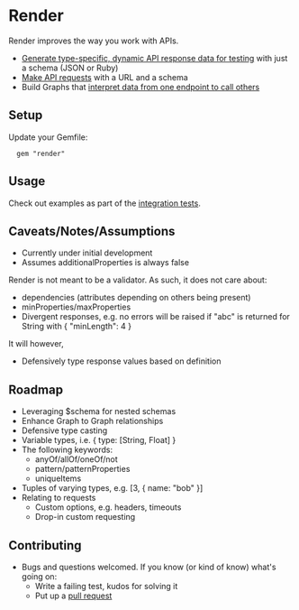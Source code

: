 # Render

Render improves the way you work with APIs.

* [Generate type-specific, dynamic API response data for testing](spec/integration/render/schema_spec.rb) with just a schema (JSON or Ruby)
* [Make API requests](spec/integration/render/graph_spec.rb) with a URL and a schema
* Build Graphs that [interpret data from one endpoint to call others](spec/integration/render/nested_graph_spec.rb)

## Setup

Update your Gemfile:

      gem "render"

## Usage

Check out examples as part of the [integration tests](spec/integration/render).

## Caveats/Notes/Assumptions

- Currently under initial development
- Assumes additionalProperties is always false

Render is not meant to be a validator. As such, it does not care about:

  - dependencies (attributes depending on others being present)
  - minProperties/maxProperties
  - Divergent responses, e.g. no errors will be raised if "abc" is returned for String with { "minLength": 4 }

It will however,

  - Defensively type response values based on definition

## Roadmap

- Leveraging $schema for nested schemas
- Enhance Graph to Graph relationships
- Defensive type casting
- Variable types, i.e. { type: [String, Float] }
- The following keywords:
  - anyOf/allOf/oneOf/not
  - pattern/patternProperties
  - uniqueItems
- Tuples of varying types, e.g. [3, { name: "bob" }]
- Relating to requests
  - Custom options, e.g. headers, timeouts
  - Drop-in custom requesting

## Contributing

* Bugs and questions welcomed. If you know (or kind of know) what's going on:
  * Write a failing test, kudos for solving it
  * Put up a [pull request](https://help.github.com/articles/using-pull-requests)
